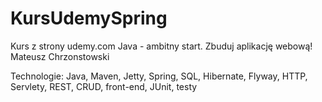 # KursUdemySpring

Kurs z strony udemy.com
Java - ambitny start. Zbuduj aplikację webową!
Mateusz Chrzonstowski

Technologie:
Java, Maven, Jetty, Spring, SQL, Hibernate, Flyway, HTTP, Servlety, REST, CRUD, front-end, JUnit, testy
